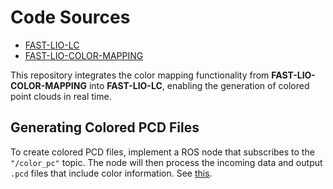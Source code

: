 # Code Sources
- [FAST-LIO-LC](https://github.com/yanliang-wang/FAST_LIO_LC)  
- [FAST-LIO-COLOR-MAPPING](https://github.com/YWL0720/FAST-LIO-COLOR-MAPPING)

This repository integrates the color mapping functionality from **FAST-LIO-COLOR-MAPPING** into **FAST-LIO-LC**, enabling the generation of colored point clouds in real time.

## Generating Colored PCD Files
To create colored PCD files, implement a ROS node that subscribes to the `"/color_pc"` topic. The node will then process the incoming data and output `.pcd` files that include color information. See [this](https://github.com/Syrinel167/color_mapping_pcd_file_saving).
